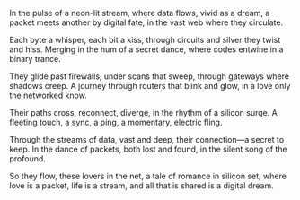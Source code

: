 In the pulse of a neon-lit stream,
where data flows, vivid as a dream,
a packet meets another by digital fate,
in the vast web where they circulate.

Each byte a whisper, each bit a kiss,
through circuits and silver they twist and hiss.
Merging in the hum of a secret dance,
where codes entwine in a binary trance.

They glide past firewalls, under scans that sweep,
through gateways where shadows creep.
A journey through routers that blink and glow,
in a love only the networked know.

Their paths cross, reconnect, diverge,
in the rhythm of a silicon surge.
A fleeting touch, a sync, a ping,
a momentary, electric fling.

Through the streams of data, vast and deep,
their connection—a secret to keep.
In the dance of packets, both lost and found,
in the silent song of the profound.

So they flow, these lovers in the net,
a tale of romance in silicon set,
where love is a packet, life is a stream,
and all that is shared is a digital dream.